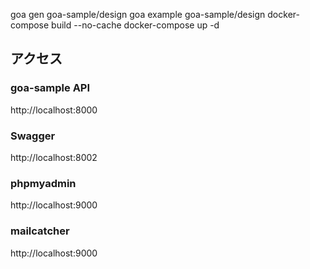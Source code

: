 goa gen goa-sample/design
goa example goa-sample/design
docker-compose build --no-cache
docker-compose up -d

## アクセス
### goa-sample API
http://localhost:8000

### Swagger
http://localhost:8002

### phpmyadmin
http://localhost:9000

### mailcatcher
http://localhost:9000
